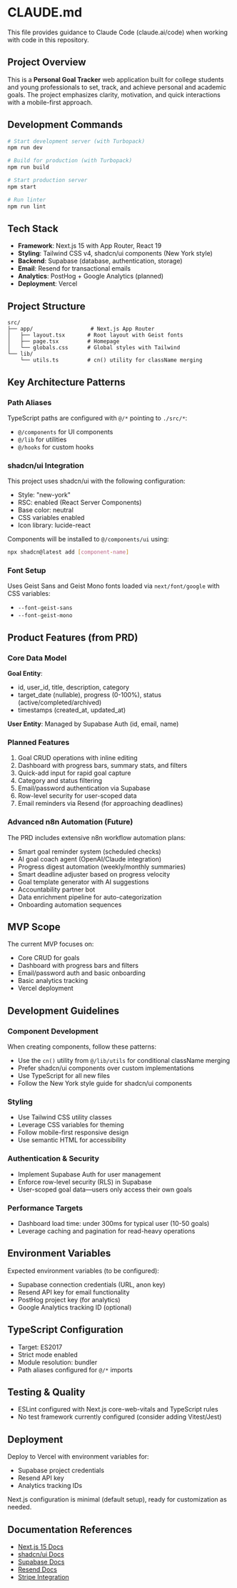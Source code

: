 # CLAUDE.md

This file provides guidance to Claude Code (claude.ai/code) when working with code in this repository.

## Project Overview

This is a **Personal Goal Tracker** web application built for college students and young professionals to set, track, and achieve personal and academic goals. The project emphasizes clarity, motivation, and quick interactions with a mobile-first approach.

## Development Commands

```bash
# Start development server (with Turbopack)
npm run dev

# Build for production (with Turbopack)
npm run build

# Start production server
npm start

# Run linter
npm run lint
```

## Tech Stack

- **Framework**: Next.js 15 with App Router, React 19
- **Styling**: Tailwind CSS v4, shadcn/ui components (New York style)
- **Backend**: Supabase (database, authentication, storage)
- **Email**: Resend for transactional emails
- **Analytics**: PostHog + Google Analytics (planned)
- **Deployment**: Vercel

## Project Structure

```
src/
├── app/                  # Next.js App Router
│   ├── layout.tsx       # Root layout with Geist fonts
│   ├── page.tsx         # Homepage
│   └── globals.css      # Global styles with Tailwind
└── lib/
    └── utils.ts         # cn() utility for className merging
```

## Key Architecture Patterns

### Path Aliases
TypeScript paths are configured with `@/*` pointing to `./src/*`:
- `@/components` for UI components
- `@/lib` for utilities
- `@/hooks` for custom hooks

### shadcn/ui Integration
This project uses shadcn/ui with the following configuration:
- Style: "new-york"
- RSC: enabled (React Server Components)
- Base color: neutral
- CSS variables enabled
- Icon library: lucide-react

Components will be installed to `@/components/ui` using:
```bash
npx shadcn@latest add [component-name]
```

### Font Setup
Uses Geist Sans and Geist Mono fonts loaded via `next/font/google` with CSS variables:
- `--font-geist-sans`
- `--font-geist-mono`

## Product Features (from PRD)

### Core Data Model
**Goal Entity**:
- id, user_id, title, description, category
- target_date (nullable), progress (0-100%), status (active/completed/archived)
- timestamps (created_at, updated_at)

**User Entity**: Managed by Supabase Auth (id, email, name)

### Planned Features
1. Goal CRUD operations with inline editing
2. Dashboard with progress bars, summary stats, and filters
3. Quick-add input for rapid goal capture
4. Category and status filtering
5. Email/password authentication via Supabase
6. Row-level security for user-scoped data
7. Email reminders via Resend (for approaching deadlines)

### Advanced n8n Automation (Future)
The PRD includes extensive n8n workflow automation plans:
- Smart goal reminder system (scheduled checks)
- AI goal coach agent (OpenAI/Claude integration)
- Progress digest automation (weekly/monthly summaries)
- Smart deadline adjuster based on progress velocity
- Goal template generator with AI suggestions
- Accountability partner bot
- Data enrichment pipeline for auto-categorization
- Onboarding automation sequences

## MVP Scope

The current MVP focuses on:
- Core CRUD for goals
- Dashboard with progress bars and filters
- Email/password auth and basic onboarding
- Basic analytics tracking
- Vercel deployment

## Development Guidelines

### Component Development
When creating components, follow these patterns:
- Use the `cn()` utility from `@/lib/utils` for conditional className merging
- Prefer shadcn/ui components over custom implementations
- Use TypeScript for all new files
- Follow the New York style guide for shadcn/ui components

### Styling
- Use Tailwind CSS utility classes
- Leverage CSS variables for theming
- Follow mobile-first responsive design
- Use semantic HTML for accessibility

### Authentication & Security
- Implement Supabase Auth for user management
- Enforce row-level security (RLS) in Supabase
- User-scoped goal data—users only access their own goals

### Performance Targets
- Dashboard load time: under 300ms for typical user (10-50 goals)
- Leverage caching and pagination for read-heavy operations

## Environment Variables

Expected environment variables (to be configured):
- Supabase connection credentials (URL, anon key)
- Resend API key for email functionality
- PostHog project key (for analytics)
- Google Analytics tracking ID (optional)

## TypeScript Configuration

- Target: ES2017
- Strict mode enabled
- Module resolution: bundler
- Path aliases configured for `@/*` imports

## Testing & Quality

- ESLint configured with Next.js core-web-vitals and TypeScript rules
- No test framework currently configured (consider adding Vitest/Jest)

## Deployment

Deploy to Vercel with environment variables for:
- Supabase project credentials
- Resend API key
- Analytics tracking IDs

Next.js configuration is minimal (default setup), ready for customization as needed.

## Documentation References

- [Next.js 15 Docs](https://nextjs.org/docs)
- [shadcn/ui Docs](https://ui.shadcn.com/docs)
- [Supabase Docs](https://supabase.com/docs)
- [Resend Docs](https://resend.com/docs/send-with-nextjs)
- [Stripe Integration](https://docs.stripe.com/payments/checkout)
